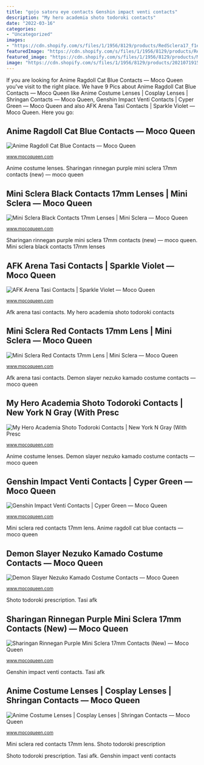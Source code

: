 ```yaml
---
title: "gojo satoru eye contacts Genshin impact venti contacts"
description: "My hero academia shoto todoroki contacts"
date: "2022-03-16"
categories:
- "Uncategorized"
images:
- "https://cdn.shopify.com/s/files/1/1956/8129/products/RedSclera17_f1e72a7f-659a-46b8-a85e-592f0366f3ea_700x700.jpg?v=1628664247"
featuredImage: "https://cdn.shopify.com/s/files/1/1956/8129/products/RedSclera17_f1e72a7f-659a-46b8-a85e-592f0366f3ea_700x700.jpg?v=1628664247"
featured_image: "https://cdn.shopify.com/s/files/1/1956/8129/products/MiniSclera_700x700.jpg?v=1628747556"
image: "https://cdn.shopify.com/s/files/1/1956/8129/products/20210719152621_798x798.jpg?v=1626679597"
---
```


If you are looking for Anime Ragdoll Cat Blue Contacts — Moco Queen you've visit to the right place. We have 9 Pics about Anime Ragdoll Cat Blue Contacts — Moco Queen like Anime Costume Lenses | Cosplay Lenses | Shringan Contacts — Moco Queen, Genshin Impact Venti Contacts | Cyper Green — Moco Queen and also AFK Arena Tasi Contacts | Sparkle Violet — Moco Queen. Here you go:

## Anime Ragdoll Cat Blue Contacts — Moco Queen

![Anime Ragdoll Cat Blue Contacts — Moco Queen](https://cdn.shopify.com/s/files/1/1956/8129/products/20210719152621_798x798.jpg?v=1626679597 "Mini sclera red contacts 17mm lens")

<small>www.mocoqueen.com</small>

Anime costume lenses. Sharingan rinnegan purple mini sclera 17mm contacts (new) — moco queen

## Mini Sclera Black Contacts 17mm Lenses | Mini Sclera — Moco Queen

![Mini Sclera Black Contacts 17mm Lenses | Mini Sclera — Moco Queen](https://cdn.shopify.com/s/files/1/1956/8129/products/MiniSclera_700x700.jpg?v=1628747556 "Genshin impact venti contacts")

<small>www.mocoqueen.com</small>

Sharingan rinnegan purple mini sclera 17mm contacts (new) — moco queen. Mini sclera black contacts 17mm lenses

## AFK Arena Tasi Contacts | Sparkle Violet — Moco Queen

![AFK Arena Tasi Contacts | Sparkle Violet — Moco Queen](https://cdn.shopify.com/s/files/1/1956/8129/products/G32-4VioletStar_700x700.jpg?v=1625040922 "Demon slayer nezuko kamado costume contacts — moco queen")

<small>www.mocoqueen.com</small>

Afk arena tasi contacts. My hero academia shoto todoroki contacts

## Mini Sclera Red Contacts 17mm Lens | Mini Sclera — Moco Queen

![Mini Sclera Red Contacts 17mm Lens | Mini Sclera — Moco Queen](https://cdn.shopify.com/s/files/1/1956/8129/products/RedSclera17_f1e72a7f-659a-46b8-a85e-592f0366f3ea_700x700.jpg?v=1628664247 "Afk arena tasi contacts")

<small>www.mocoqueen.com</small>

Afk arena tasi contacts. Demon slayer nezuko kamado costume contacts — moco queen

## My Hero Academia Shoto Todoroki Contacts | New York N Gray (With Presc

![My Hero Academia Shoto Todoroki Contacts | New York N Gray (With Presc](https://cdn.shopify.com/s/files/1/1956/8129/products/NewYorkNGray_cc390874-469f-4d3f-85b1-fda6c31e3bba_700x700.jpg?v=1624505719 "Demon slayer nezuko kamado costume contacts — moco queen")

<small>www.mocoqueen.com</small>

Anime costume lenses. Demon slayer nezuko kamado costume contacts — moco queen

## Genshin Impact Venti Contacts | Cyper Green — Moco Queen

![Genshin Impact Venti Contacts | Cyper Green — Moco Queen](https://cdn.shopify.com/s/files/1/1956/8129/products/F141Cyper_1200x1200.jpg?v=1610959503 "Sclera 17mm kaisen jujutsu sukuna ryomen")

<small>www.mocoqueen.com</small>

Mini sclera red contacts 17mm lens. Anime ragdoll cat blue contacts — moco queen

## Demon Slayer Nezuko Kamado Costume Contacts — Moco Queen

![Demon Slayer Nezuko Kamado Costume Contacts — Moco Queen](https://cdn.shopify.com/s/files/1/1956/8129/products/DemonSlayerNezukoKamado_700x700.jpg?v=1625209523 "Sharingan rinnegan purple mini sclera 17mm contacts (new) — moco queen")

<small>www.mocoqueen.com</small>

Shoto todoroki prescription. Tasi afk

## Sharingan Rinnegan Purple Mini Sclera 17mm Contacts (New) — Moco Queen

![Sharingan Rinnegan Purple Mini Sclera 17mm Contacts (New) — Moco Queen](https://cdn.shopify.com/s/files/1/1956/8129/products/20210714114204_798x798.jpg?v=1626234167 "Mini sclera red contacts 17mm lens")

<small>www.mocoqueen.com</small>

Genshin impact venti contacts. Tasi afk

## Anime Costume Lenses | Cosplay Lenses | Shringan Contacts — Moco Queen

![Anime Costume Lenses | Cosplay Lenses | Shringan Contacts — Moco Queen](https://cdn.shopify.com/s/files/1/1956/8129/collections/sasuke-contact-lenses-model_1200x1200_crop_center.jpg?v=1625222336 "Shoto todoroki prescription")

<small>www.mocoqueen.com</small>

Mini sclera red contacts 17mm lens. Shoto todoroki prescription

Shoto todoroki prescription. Tasi afk. Genshin impact venti contacts
